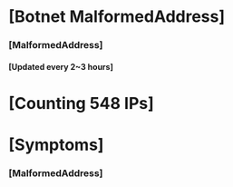 # [Botnet MalformedAddress]
### [MalformedAddress]
#### [Updated every 2~3 hours]

# [Counting 548 IPs]

# [Symptoms] 
###   [MalformedAddress]
